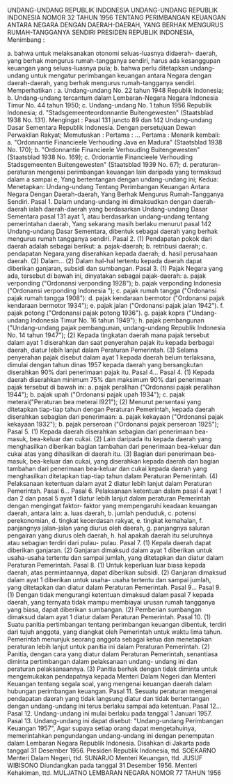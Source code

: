  UNDANG-UNDANG REPUBLIK INDONESIA UNDANG-UNDANG REPUBLIK INDONESIA NOMOR 32 TAHUN 1956 TENTANG PERIMBANGAN KEUANGAN ANTARA NEGARA DENGAN DAERAH-DAERAH, YANG BERHAK MENGURUS RUMAH-TANGGANYA SENDIRI PRESIDEN REPUBLIK INDONESIA,
Menimbang :

a. bahwa untuk melaksanakan otonomi seluas-luasnya didaerah- daerah, yang berhak mengurus rumah-tangganya sendiri, harus ada kesanggupan keuangan yang seluas-luasnya pula;
b. bahwa perlu ditetapkan undang-undang untuk mengatur perimbangan keuangan antara Negara dengan daerah-daerah, yang berhak mengurus rumah-tangganya sendiri. Memperhatikan :
a. Undang-undang No. 22 tahun 1948 Republik Indonesia;
b. Undang-undang tercantum dalam Lembaran-Negara Negara Indonesia Timur No. 44 tahun 1950;
c. Undang-undang No. 1 tahun 1956 Republik Indonesia;
d. "Stadsgemeenteordonnantie Buitengewesten" (Staatsblad 1938 No.
131).
Mengingat :
 Pasal 131 juncto 89 dan 142 Undang-undang Dasar Sementara Republik Indonesia. Dengan persetujuan Dewan Perwakilan Rakyat; Memutuskan : Pertama : … Pertama : Menarik kembali:
a. "Ordonnantie Financieele Verhouding Java en Madura" (Staatsblad 1938 No. 170);
b. "Ordonnantie Financieele Verhouding Buitengewesten" (Staatsblad 1938 No. 169);
c. Ordonantie Financieele Verhouding Stadsgemeenten Buitengewesten" (Staatsblad 1939 No. 67);
d. peraturan-peraturan mengenai perimbangan keuangan lain daripada yang termaksud dalam a sampai e, Yang bertentangan dengan undang-undang ini; Kedua: Menetapkan: Undang-undang Tentang Perimbangan Keuangan Antara Negara Dengan Daerah-daerah, Yang Berhak Mengurus Rumah-Tangganya Sendiri. Pasal 1. Dalam undang-undang ini dimaksudkan dengan daerah-daerah ialah daerah-daerah yang berdasarkan Undang-undang Dasar Sementara pasal 131 ayat 1, atau berdasarkan undang-undang tentang pemerintahan daerah, Yang sekarang masih berlaku menurut pasal 142 Undang-undang Dasar Sementara, dibentuk sebagai daerah yang berhak mengurus rumah tangganya sendiri. Pasal 2.
(1) Pendapatan pokok dari daerah adalah sebagai berikut:
a. pajak-daerah;
b. retribusi daerah;
c. pendapatan Negara,yang diserahkan kepada daerah;
d. hasil perusahaan daerah.
(2) Dalam… (2) Dalam hal-hal tertentu kepada daerah dapat diberikan ganjaran, subsidi dan sumbangan. Pasal 3.
(1) Pajak Negara yang ada, tersebut di bawah ini, dinyatakan sebagai pajak-daerah:
a. pajak verponding ("Ordonansi verponding 1928");
b. pajak verponding Indonesia ("Ordonansi verponding Indonesia ");
c. pajak rumah tangga ("Ordonansi pajak rumah tangga 1908"):
d. pajak kendaraan bermotor ("Ordonansi pajak kendaraan bermotor 1934");
e. pajak jalan ("Ordonansi pajak jalan 1942").
f. pajak potong ("Ordonansi pajak potong 1936").
g. pajak kopra ("Undang-undang Indonesia Timur No. 16 tahun 1949");
h. pajak pembangunan ("Undang-undang pajak pembangunan, undang-undang Republik Indonesia No. 14 tahun 1947");
(2) Kepada tingkatan daerah mana pajak tersebut dalam ayat 1 diserahkan dan saat penyerahan pajak itu kepada berbagai daerah, diatur lebih lanjut dalam Peraturan Pemerintah.
(3) Selama penyerahan pajak disebut dalam ayat 1 kepada daerah belum terlaksana, dimulai dengan tahun dinas 1957 kepada daerah yang bersangkutan diserahkan 90% dari penerimaan pajak itu. Pasal 4… Pasal 4.
(1) Kepada daerah diserahkan minimum 75% dan maksimum 90% dari penerimaan pajak tersebut di bawah ini:
a. pajak peralihan ("Ordonansi pajak peralihan 1944");
b. pajak upah ("Ordonansi pajak upah 1934");
c. pajak meterai("Peraturan bea meterai l921");
(2) Menurut persentasi yang ditetapkan tiap-tiap tahun dengan Peraturan Pemerintah, kepada daerah diserahkan sebagian dari penerimaan:
a. pajak kekayaan ("Ordonansi pajak kekayaan 1932");
b. pajak perseroan ("Ordonansi pajak perseroan 1925"); Pasal 5.
(1) Kepada daerah diserahkan sebagian dari penerimaan bea- masuk, bea-keluar dan cukai.
(2) Lain daripada itu kepada daerah yang menghasilkan diberikan bagian tambahan dari penerimaan bea-keluar dan cukai atas yang dihasilkan di daerah itu.
(3) Bagian dari penerimaan bea-masuk, bea-keluar dan cukai, yang diserahkan kepada daerah dan bagian tambahan dari penerimaan bea-keluar dan cukai kepada daerah yang menghasilkan ditetapkan tiap-tiap tahun dalam Peraturan Pemerintah.
(4) Pelaksanaan ketentuan dalam ayat 2 diatur lebih lanjut dalam Peraturan Pemerintah. Pasal 6… Pasal 6. Pelaksanaan ketentuan dalam pasal 4 ayat 1 dan 2 dan pasal 5 ayat 1 diatur lebih lanjut dalam peraturan Pemerintah dengan mengingat faktor- faktor yang mempengaruhi keadaan keuangan daerah, antara lain:
a. luas daerah, b. jumlah penduduk, c. potensi perekonomian, d. tingkat kecerdasan rakyat, e. tingkat kemahalan, f. panjangnya jalan-jalan yang diurus oleh daerah, g. panjangnya saluran pengairan yang diurus oleh daerah, h. hal apakah daerah itu seluruhnya atau sebagian terdiri dari pulau- pulau. Pasal 7.
(1) Kepala daerah dapat diberikan ganjaran.
(2) Ganjaran dimaksud dalam ayat 1 diberikan untuk usaha-usaha tertentu dan sampai jumlah, yang ditetapkan dan diatur dalam Peraturan Pemerintah. Pasal 8.
(1) Untuk keperluan luar biasa kepada daerah, atas permintaannya, dapat diberikan subsidi.
(2) Ganjaran dimaksud dalam ayat 1 diberikan untuk usaha- usaha tertentu dan sampai jumlah, yang ditetapkan dan diatur dalam Peraturan Pemerintah. Pasal 9… Pasal 9.
(1) Dengan tidak mengurangi ketentuan dimaksud dalam pasal 7 kepada daerah, yang ternyata tidak mampu membiayai urusan rumah tangganya yang biasa, dapat diberikan sumbangan.
(2) Pemberian sumbangan dimaksud dalam ayat 1 diatur dalam Peraturan Pemerintah. Pasal 10.
(1) Suatu panitia pertimbangan tentang perimbangan keuangan dibentuk, terdiri dari tujuh anggota, yang diangkat oleh Pemerintah untuk waktu lima tahun. Pemerintah menunjuk seorang anggota sebagai ketua dan menetapkan peraturan lebih lanjut untuk panitia ini dalam Peraturan Pemerintah.
(2) Panitia, dengan cara yang diatur dalam Peraturan Pemerintah, senantiasa diminta pertimbangan dalam pelaksanaan undang- undang ini dan peraturan pelaksanaannya.
(3) Panitia berhak dengan tidak diminta untuk mengemukakan pendapatnya kepada Menteri Dalam Negeri dan Menteri Keuangan tentang segala soal, yang mengenai keuangan daerah dalam hubungan perimbangan keuangan. Pasal 11. Sesuatu peraturan mengenai pendapatan daerah yang tidak langsung diatur dan tidak bertentangan dengan undang-undang ini terus berlaku sampai ada ketentuan. Pasal 12… Pasal 12. Undang-undang ini mulai berlaku pada tanggal 1 Januari 1957. Pasal 13. Undang-undang ini dapat disebut: "Undang-undang Perimbangan Keuangan 1957", Agar supaya setiap orang dapat mengetahuinya, memerintahkan pengundangan undang-undang ini dengan penempatan dalam Lembaran Negara Republik Indonesia. Disahkan di Jakarta pada tanggal 31 Desember 1956. Presiden Republik Indonesia, ttd. SOEKARNO Menteri Dalam Negeri, ttd. SUNARJO Menteri Keuangan, ttd. JUSUF WIBISONO Diundangkan pada tanggal 31 Desember 1956. Menteri Kehakiman, ttd. MULJATNO LEMBARAN NEGARA NOMOR 77 TAHUN 1956